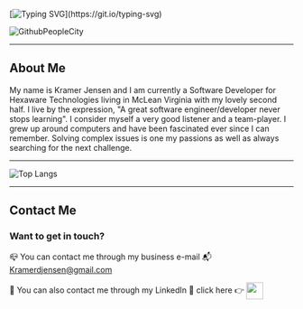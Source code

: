 [![Typing SVG](https://readme-typing-svg.demolab.com?font=DotGothic16&size=28&pause=1000&color=9E98F7&random=false&width=435&lines=Hello!+I'm+Kramer+and+...;I'm+a+Software+Developer!)](https://git.io/typing-svg)

![GithubPeopleCity](https://github.com/KramerJProg/KramerJProg/assets/72529822/ea4c0d4b-cdb8-4ddf-afb5-086a94167e0b)
<hr>
<h2>About Me</h2>
My name is Kramer Jensen and I am currently a Software Developer for Hexaware Technologies living in McLean Virginia with my lovely second half. I live by the expression, "A great software engineer/developer never stops learning". I consider myself a very good listener and a team-player. I grew up around computers and have been fascinated ever since I can remember. Solving complex issues is one my passions as well as always searching for the next challenge.
<hr>

![Top Langs](https://github-readme-stats.vercel.app/api/top-langs/?username=KramerJProg&theme=tokyonight&layout=compact)

<hr>

<h2>Contact Me</h2>
<h3>Want to get in touch?</h3>

📪 You can contact me through my business e-mail 📬 Kramerdjensen@gmail.com <br>

📱 You can also contact me through my LinkedIn 📲 click here 👉 <a href="https://www.linkedin.com/in/kramer-jensen-9417b8217/" target="blank"><img align="center" src="https://img.shields.io/badge/-Linkedin-0b66c2" height="30" /></a>


